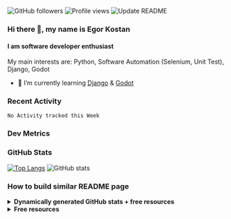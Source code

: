 ![GitHub followers](https://img.shields.io/github/followers/ikostan)
![Profile views](https://gpvc.arturio.dev/ikostan)
![Update README](https://github.com/ikostan/ikostan/workflows/Update%20README/badge.svg)

### Hi there 👋, my name is Egor Kostan
#### I am software developer enthusiast

My main interests are: Python, Software Automation (Selenium, Unit Test), Django, Godot

- 🌱 I’m currently learning [Django](https://www.djangoproject.com/) & [Godot](https://godotengine.org/)

### Recent Activity

<!--START_SECTION:waka-->
```text
No Activity tracked this Week
```
<!--END_SECTION:waka-->

### Dev Metrics

<!--START_SECTION:activity-->
<!--END_SECTION:activity-->

### GitHub Stats

[![Top Langs](https://github-readme-stats.ikostan.vercel.app/api/top-langs/?username=ikostan&theme=merko&layout=compact)](https://github.com/anuraghazra/github-readme-stats) 
![GitHub stats](https://github-readme-stats.ikostan.vercel.app/api?username=ikostan&show_icons=true&theme=merko&hide=issues) 

### How to build similar README page

<details>
  <summary><b>Dynamically generated GitHub stats + free resources</b></summary>

- [GitHub Readme Stats](https://github.com/anuraghazra/github-readme-stats)
- [GitHub Activity in Readme](https://github.com/jamesgeorge007/github-activity-readme)
- [Profile Readme Development Stats](https://github.com/marketplace/actions/profile-readme-development-stats)

</details>

<details>
  <summary><b>Free resources</b></summary>

- [Free SVG icons for popular brands](https://simpleicons.org/)
- [Shields/Badges](https://github.com/badges/shields)

</details>
